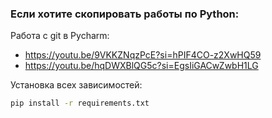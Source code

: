 ### Если хотите скопировать работы по Python:
Работа с git в Pycharm:
- https://youtu.be/9VKKZNqzPcE?si=hPIF4CO-z2XwHQ59
- https://youtu.be/hqDWXBlQG5c?si=EgsIiGACwZwbH1LG

Установка всех зависимостей:
```bash
pip install -r requirements.txt
``` 

